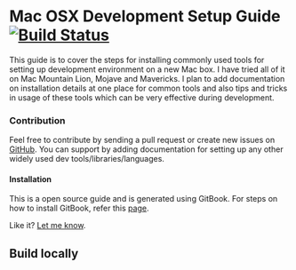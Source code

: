 # Mac OSX Development Setup Guide [![Build Status](https://travis-ci.org/apoorvam/mac-dev-setup.svg?branch=master)](https://travis-ci.org/apoorvam/mac-dev-setup)

This guide is to cover the steps for installing commonly used tools for setting up development environment on a new Mac box. I have tried all of it on Mac Mountain Lion, Mojave and Mavericks.  I plan to add documentation on installation details at one place for common tools and also tips and tricks in usage of these tools which can be very effective during development.

### Contribution

Feel free to contribute by sending a pull request or create new issues on [GitHub](https://github.com/apoorvam/mac-dev-setup/issues). You can support by adding documentation for setting up any other widely used dev tools/libraries/languages.

#### Installation

This is a open source guide and is generated using GitBook. For steps on how to install GitBook, refer this [page](https://apoorvam.github.io/mac-dev-setup/gitbook/).

Like it? [Let me know](https://twitter.com/ItsApoorvaHere).


## Build locally